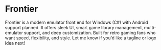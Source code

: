 # Frontier
Frontier is a modern emulator front end for Windows (C#) with Android support planned. It offers sleek UI, smart game library management, multi-emulator support, and deep customization. Built for retro gaming fans who want speed, flexibility, and style. Let me know if you'd like a tagline or logo idea next!

